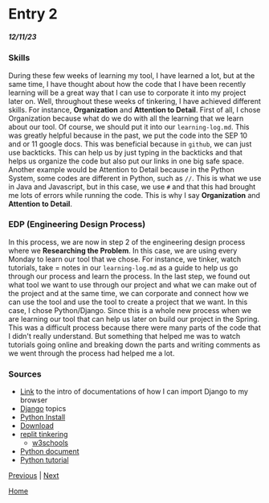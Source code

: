 # Entry 2
##### 12/11/23


### Skills
During these few weeks of learning my tool, I have learned a lot, but at the same time, I have thought about how the code that I have been recently learning will be a great way that I can use to corporate it into my project later on. Well, throughout these weeks of tinkering, I have achieved different skills. For instance, **Organization** and **Attention to Detail**. First of all, I chose Organization because what do we do with all the learning that we learn about our tool. Of course, we should put it into our `learning-log.md`. This was greatly helpful because in the past, we put the code into the SEP 10 and or 11 google docs. This was beneficial because in `github`, we can just use backticks. This can help us by just typing in the backticks and that helps us organize the code but also put our links in one big safe space. Another example would be Attention to Detail because in the Python System, some codes are different in Python, such as `//`. This is what we use in Java and Javascript, but in this case, we use `#` and that this had brought me lots of errors while running the code. This is why I say **Organization** and **Attention to Detail**.


### EDP (Engineering Design Process)
In this process, we are now in step 2 of the engineering design process where we **Researching the Problem**. In this case, we are using every Monday to learn our tool that we chose. For instance, we tinker, watch tutorials, take = notes in our `learning-log.md` as a guide to help us go through our process and learn the process. In the last step, we found out what tool we want to use through our project and what we can make out of the project and at the same time, we can corporate and connect how we can use the tool and use the tool to create a project that we want. In this case, I chose Python/Django. Since this is a whole new process when we are learning our tool that can help us later on build our project in the Spring. This was a difficult process because there were many parts of the code that I didn't really understand. But something that helped me was to watch tutorials going online and breaking down the parts and writing comments as we went through the process had helped me a lot.


### Sources
* [Link](https://docs.djangoproject.com/en/4.2/) to the intro of documentations of how I can import Django to my browser
* [Django](https://docs.djangoproject.com/en/4.2/topics/) topics
* [Python Install](https://www.youtube.com/watch?v=fM6Cv9Wm0vw&t=173s)
* [Download](https://www.python.org/downloads/)
* [replit tinkering](https://replit.com/@jessicay1464/GlisteningGloomyEvaluations#main.py)
  * [w3schools](https://www.w3schools.com/python/trypython.asp?filename=demo_ref_string_upper)
* [Python document](https://docs.python.org/3/tutorial/index.html)
* [Python tutorial](https://www.youtube.com/watch?v=hEgO047GxaQ&list=PLsyeobzWxl7poL9JTVyndKe62ieoN-MZ3&index=2)


[Previous](entry01.md) | [Next](entry03.md)


[Home](../README.md)

